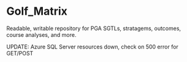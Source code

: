 # Golf_Matrix


Readable, writable repository for PGA SGTLs, stratagems, outcomes, course analyses, and more.



UPDATE: 
Azure SQL Server resources down, check on 500 error for GET/POST
